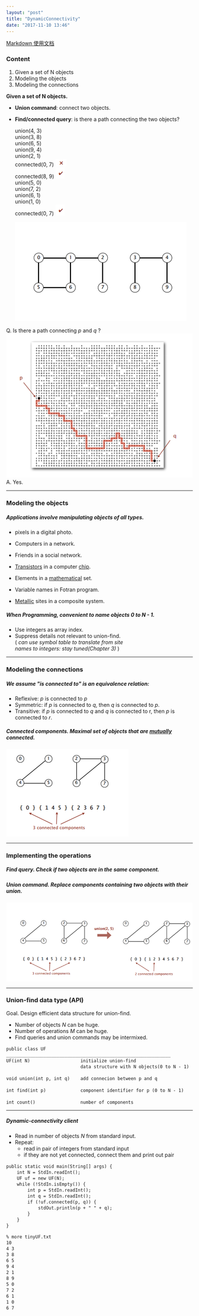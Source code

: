 ```yaml
---
layout: "post"
title: "DynamicConnectivity"
date: "2017-11-10 13:46"
---
```


[Markdown 使用文档](http://commonmark.org/help "点击")

### Content
1) Given a set of N objects
2) Modeling the objects
3) Modeling the connections

**Given a set of N objects.**
- **Union command**: connect two objects.
- **Find/connected query**: is there a path connecting the two objects?

    union(4, 3) <br/>
    union(3, 8) <br/>
    union(6, 5) <br/>
    union(9, 4) <br/>
    union(2, 1) <br/>
    connected(0, 7) ![wrong](../images/commons/wrong.png) <br/>
    connected(8, 9) ![right](../images/commons/right.png) <br/>
    union(5, 0) <br/>
    union(7, 2) <br/>
    union(6, 1) <br/>
    union(1, 0) <br/>
    connected(0, 7)  ![right](../images/commons/right.png) <br/>

    ![graph](../images/2017/11/graph.png)

Q. Is there a path connecting _p_ and _q_ ? <br/>
![graph](../images/2017/11/connectivity.png) <br/>
A. Yes. <br/>

---

### **Modeling the objects**

##### Applications involve manipulating objects of all types.
- pixels in a digital photo.
- Computers in a network.
- Friends in a social network.
- [Transistors][a463a3fd] in a computer [chip][chip].
- Elements in a [mathematical][dd058d76] set.
- Variable names in Fotran program.
- [Metallic][ae137e36] sites in a composite system.

  [a463a3fd]: http://dict.youdao.com/w/eng/transistors "n. [电子] 晶体管；晶体三极管（transistor的复数）"
  [chip]: http://dict.youdao.com/w/chip/ "[电子] 芯片；筹码；碎片"
  [dd058d76]: http://dict.youdao.com/w/mathematics "n. 数学；数学运算"
  [ae137e36]: http://dict.youdao.com/w/eng/Metallic (adj. 金属的，含金属的)

##### When Programming, convenient to name objects 0 to N - 1.
- Use integers as array index.
- Suppress details not relevant to union-find. <br/>
( _can use symbol table to translate from site_ <br/>
_names to integers: stay tuned(Chapter 3)_ )

---

### **Modeling the connections** <br/>

##### We assume "is connected to" is an equivalence relation:
- Reflexive: _p_ is connected to _p_
- Symmetric: if _p_ is connected to _q_, then _q_ is connected to _p_.
- Transitive: if _p_ is connected to _q_ and _q_ is connected to r, then _p_ is connected to _r_.

##### Connected components. Maximal set of objects that are [mutually][3544610b] connected.

  [3544610b]: http://dict.youdao.com/w/eng/mutually "adv. 互相地；互助"

![3 connected components](../images/2017/11/3-connected-components.png)

---

### Implementing the operations

##### **Find query**. Check if two objects are in the same component.

##### **Union command**. Replace components containing two objects with their union.

![](../images/2017/11/pic.png)

---
### Union-find data type (API)
Goal. Design efficient data structure for union-find.
* Number of objects _N_ can be huge.
* Number of operations _M_ can be huge.
* Find queries and union commands may be intermixed.

```
public class UF
______________________________________________________________
UF(int N)                   initialize union-find
                            data structure with N objects(0 to N - 1)

void union(int p, int q)    add connecion between p and q

int find(int p)             component identifier for p (0 to N - 1)

int count()                 number of components
```
---
##### Dynamic-connectivity client
* Read in number of objects _N_ from standard input.
* Repeat:
    - read in pair of integers from standard input
    - if they are not yet connected, connect them and print out pair

```
public static void main(String[] args) {
    int N = StdIn.readInt();
    UF uf = new UF(N);
    while (!StdIn.isEmpty()) {
        int p = StdIn.readInt();
        int q = StdIn.readInt();
        if (!uf.connected(p, q)) {
            stdOut.println(p + " " + q);
        }
    }
}
```
```
% more tinyUF.txt
10
4 3
3 8
6 5
9 4
2 1
8 9
5 0
7 2
6 1
1 0
6 7
```
